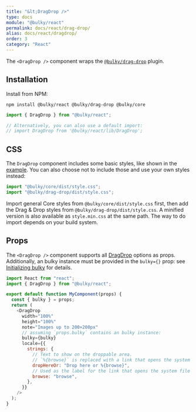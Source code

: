 ```yaml
---
title: "&lt;DragDrop />"
type: docs
module: "@bulky/react"
permalink: docs/react/drag-drop/
alias: docs/react/dragdrop/
order: 3
category: "React"
---
```


The `<DragDrop />` component wraps the [`@bulky/drag-drop`](/docs/drag-drop/) plugin.

## Installation

Install from NPM:

```shell
npm install @bulky/react @bulky/drag-drop @bulky/core
```

```js
import { DragDrop } from "@bulky/react";

// Alternatively, you can also use a default import:
// import DragDrop from '@bulky/react/lib/DragDrop';
```

## CSS

The `DragDrop` component includes some basic styles, like shown in the [example](/examples/dragdrop). You can also choose not to include those and use your own styles instead:

```js
import "@bulky/core/dist/style.css";
import "@bulky/drag-drop/dist/style.css";
```

Import general Core styles from `@bulky/core/dist/style.css` first, then add the Drag & Drop styles from `@bulky/drag-drop/dist/style.css`. A minified version is also available as `style.min.css` at the same path. The way to do import depends on your build system.

## Props

The `<DragDrop />` component supports all [DragDrop](/docs/drag-drop/) options as props. Additionally, an bulky instance must be provided in the `bulky={}` prop: see [Initializing bulky](/docs/react/initializing) for details.

```js
import React from "react";
import { DragDrop } from "@bulky/react";

export default function MyComponent(props) {
  const { bulky } = props;
  return (
    <DragDrop
      width="100%"
      height="100%"
      note="Images up to 200×200px"
      // assuming `props.bulky` contains an bulky instance:
      bulky={bulky}
      locale={{
        strings: {
          // Text to show on the droppable area.
          // `%{browse}` is replaced with a link that opens the system file selection dialog.
          dropHereOr: "Drop here or %{browse}",
          // Used as the label for the link that opens the system file selection dialog.
          browse: "browse",
        },
      }}
    />
  );
}
```
